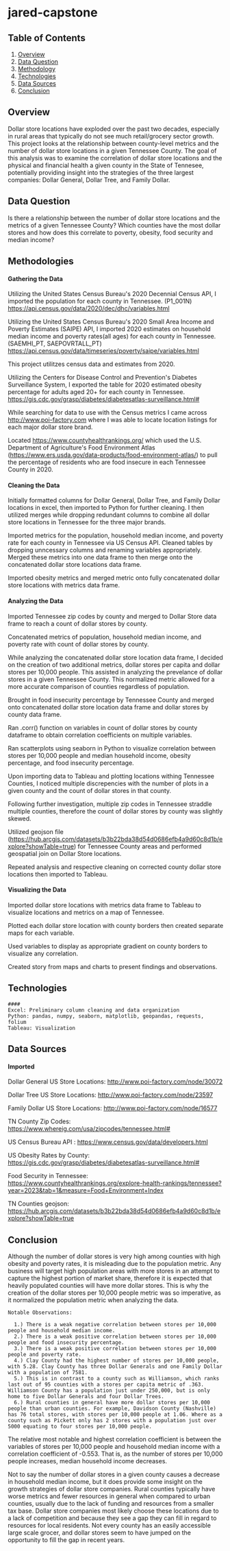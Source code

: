 # jared-capstone

## Table of Contents


1. [Overview](#overview)
2. [Data Question](#dataquestion)
3. [Methodology](#methodology)
4. [Technologies](#technologies)
5. [Data Sources](#datasources)
6. [Conclusion](#conclusion)




<a name="overview"></a>
## Overview
Dollar store locations have exploded over the past two decades, especially in rural areas that typically do not see much retail/grocery sector growth.   This project looks at the relationship between county-level metrics and the number of dollar store locations in a given Tennessee County. The goal of this analysis was to examine the correlation of dollar store locations and the physical and financial health a given county in the State of Tennesee, potentially providing insight into the strategies of the three largest companies: Dollar General, Dollar Tree, and Family Dollar. 

<a name="dataquestion"></a>
## Data Question
  Is there a relationship between the number of dollar store locations and the metrics of a given Tennessee County? Which counties have the most dollar stores and how does this correlate to 
  poverty, obesity, food security and median income?

<a name="methodology"></a>
  ## Methodologies
  #### Gathering the Data
  Utilizing the United States Census Bureau's 2020 Decennial Census API, I imported the population for each county in Tennessee. (P1_001N) https://api.census.gov/data/2020/dec/dhc/variables.html

  Utilizing the United States Census Bureau's 2020 Small Area Income and Poverty Estimates (SAIPE) API, I imported 2020 estimates on household median income and poverty rates(all ages) for each county in Tennessee. (SAEMHI_PT, SAEPOVRTALL_PT) https://api.census.gov/data/timeseries/poverty/saipe/variables.html
  
  This project utilitzes census data and estimates from 2020.

  Utilizing the Centers for Disease Control and Prevention's Diabetes Surveillance System, I exported the table for 2020 estimated obesity percentage for adults aged 20+ for each county in Tennessee. 
  https://gis.cdc.gov/grasp/diabetes/diabetesatlas-surveillance.html#
  
  While searching for data to use with the Census metrics I came across http://www.poi-factory.com where I was able to locate location listings for each major dollar store brand.

  Located https://www.countyhealthrankings.org/ which used the U.S. Department of Agriculture's Food Environment Atlas (https://www.ers.usda.gov/data-products/food-environment-atlas/) to pull the percentage of residents who are food insecure in each Tennessee County in 2020.
  
  #### Cleaning the Data

  Initially formatted columns for Dollar General, Dollar Tree, and Family Dollar locations in excel, then imported to Python for further cleaning. I then utilized merges while dropping redundant columns to combine all dollar store locations in Tennessee for the three major brands. 

  Imported metrics for the population, household median income, and poverty rate for each county in Tennessee via US Census API. Cleaned tables by dropping unncessary columns and renaming variables appropriately. Merged these metrics into one data frame to then merge onto the concatenated dollar store locations data frame.

  Imported obesity metrics and merged metric onto fully concatenated dollar store locations with metrics data frame. 



  #### Analyzing the Data
  Imported Tennessee zip codes by county and merged to Dollar Store data frame to reach a count of dollar stores by county. 

  Concatenated metrics of population, household median income, and poverty rate with count of dollar stores by county. 

  While analyzing the concatenated dollar store location data frame, I decided on the creation of two additional metrics, dollar stores per capita and dollar stores per 10,000 people. This assisted in analyzing the prevelance of dollar stores in a given Tennessee County. This normalized metric allowed for a more accurate comparison of counties regardless of population. 

  Brought in food insecurity percentage by Tennessee County and merged onto concatenated dollar store location data frame and dollar stores by county data frame.

  Ran .corr() function on variables in count of dollar stores by county dataframe to obtain correlation coefficients on multiple variables.

  Ran scatterplots using seaborn in Python to visualize correlation between stores per 10,000 people and median household income, obesity percentage, and food insecurity percentage.

  Upon importing data to Tableau and plotting locations withing Tennessee Counties, I noticed multiple discrepencies with the number of plots in a given county and the count of dollar stores in that county.

  Following further investigation, multiple zip codes in Tennessee straddle multiple counties, therefore the count of dollar stores by county was slightly skewed.

  Utilized geojson file (https://hub.arcgis.com/datasets/b3b22bda38d54d0686efb4a9d60c8d1b/explore?showTable=true) for Tennessee County areas and performed geospatial join on Dollar Store locations.

  Repeated analysis and respective cleaning on corrected county dollar store locations then imported to Tableau. 

  #### Visualizing the Data 
  Imported dollar store locations with metrics data frame to Tableau to visualize locations and metrics on a map of Tennessee.

  Plotted each dollar store location with county borders then created separate maps for each variable.

  Used variables to display as appropriate gradient on county borders to visualize any correlation. 

  Created story from maps and charts to present findings and observations.


<a name="technologies"></a>
## Technologies

    ####
    Excel: Preliminary column cleaning and data organization
    Python: pandas, numpy, seaborn, matplotlib, geopandas, requests, folium
    Tableau: Visualization



<a name="datasources"></a>
## Data Sources

   #### Imported
   Dollar General US Store Locations:  http://www.poi-factory.com/node/30072
   
   Dollar Tree US Store Locations:  http://www.poi-factory.com/node/23597
   
   Family Dollar US Store Locations:  http://www.poi-factory.com/node/16577 
   
   TN County Zip Codes: https://www.whereig.com/usa/zipcodes/tennessee.html#
   
   US Census Bureau API : https://www.census.gov/data/developers.html

   US Obesity Rates by County: https://gis.cdc.gov/grasp/diabetes/diabetesatlas-surveillance.html#

   Food Security in Tennessee: https://www.countyhealthrankings.org/explore-health-rankings/tennessee?year=2023&tab=1&measure=Food+Environment+Index

   TN Counties geojson: https://hub.arcgis.com/datasets/b3b22bda38d54d0686efb4a9d60c8d1b/explore?showTable=true


<a name="conclusion"></a>
## Conclusion

Although the number of dollar stores is very high among counties with high obesity and poverty rates, it is misleading due to the population metric. Any business will target high population areas with more stores in an attempt to capture the highest portion of market share, therefore it is expected that heavily populated counties will have more dollar stores. This is why the creation of the dollar stores per 10,000 people metric was so imperative, as it normalized the population metric when analyzing the data.


    Notable Observations:
       
      1.) There is a weak negative correlation between stores per 10,000 people and household median income.
      2.) There is a weak positive correlation between stores per 10,000 people and food insecurity percentage. 
      3.) There is a weak positive correlation between stores per 10,000 people and poverty rate.
      4.) Clay County had the highest number of stores per 10,000 people, with 5.28. Clay County has three Dollar Generals and one Family Dollar with a population of 7581.
      5.) This is in contrast to a county such as Williamson, which ranks last out of 95 counties with a stores per capita metric of .363. Williamson County has a population just under 250,000, but is only home to five Dollar Generals and four Dollar Trees. 
      6.) Rural counties in general have more dollar stores per 10,000 people than urban counties. For example, Davidson County (Nashville) has 76 total stores, with stores per 10,000 people at 1.06. Where as a county such as Pickett only has 2 stores with a population just over 5000 equating to four stores per 10,000 people.
       

The relative most notable and highest correlation coefficient is between the variables of stores per 10,000 people and household median income with a correlation coefficient of -0.553. That is, as the number of stores per 10,000 people increases, median household income decreases. 

Not to say the number of dollar stores in a given county causes a decrease in household median income, but it does provide some insight on the growth strategies of dollar store companies. Rural counties typically have worse metrics and fewer resources in general when compared to urban counties, usually due to the lack of funding and resources from a smaller tax base. Dollar store companies most likely choose these locations due to a lack of competition and because they see a gap they can fill in regard to resources for local residents. Not every county has an easily accessible large scale grocer, and dollar stores seem to have jumped on the opportunity to fill the gap in recent years. 